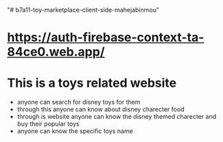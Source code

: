 "# b7a11-toy-marketplace-client-side-mahejabinmou" 
# https://auth-firebase-context-ta-84ce0.web.app/
# This is a toys related website
* anyone can search for disney toys for them
* through this anyone can know about disney charecter food
* through is website anyone can know the  disney themed charecter and buy their popular toys
* anyone can know the specific toys name